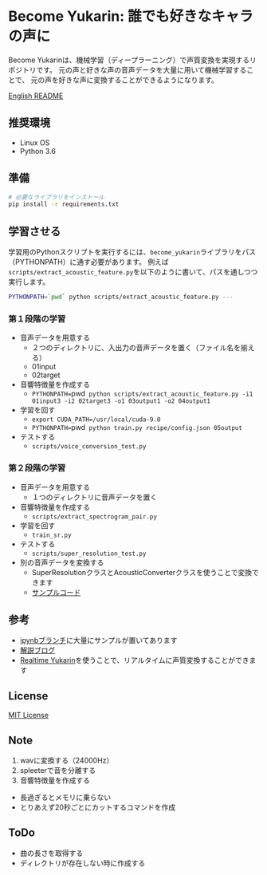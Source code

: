 # Become Yukarin: 誰でも好きなキャラの声に
Become Yukarinは、機械学習（ディープラーニング）で声質変換を実現するリポジトリです。
元の声と好きな声の音声データを大量に用いて機械学習することで、
元の声を好きな声に変換することができるようになります。

[English README](./README.md)

## 推奨環境
* Linux OS
* Python 3.6

## 準備
```bash
# 必要なライブラリをインストール
pip install -r requirements.txt
```

## 学習させる
学習用のPythonスクリプトを実行するには、`become_yukarin`ライブラリをパス（PYTHONPATH）に通す必要があります。
例えば`scripts/extract_acoustic_feature.py`を以下のように書いて、パスを通しつつ実行します。

```bash
PYTHONPATH=`pwd` python scripts/extract_acoustic_feature.py ---
```

### 第１段階の学習
* 音声データを用意する
  * ２つのディレクトリに、入出力の音声データを置く（ファイル名を揃える）
  * 01input
  * 02target
* 音響特徴量を作成する
  * `PYTHONPATH=`pwd` python scripts/extract_acoustic_feature.py -i1 01input3 -i2 02target3 -o1 03output1 -o2 04output1`
* 学習を回す
  * `export CUDA_PATH=/usr/local/cuda-9.0`
  * `PYTHONPATH=`pwd` python train.py recipe/config.json 05output`
* テストする
  * `scripts/voice_conversion_test.py`

### 第２段階の学習
* 音声データを用意する
  * １つのディレクトリに音声データを置く
* 音響特徴量を作成する
  * `scripts/extract_spectrogram_pair.py`
* 学習を回す
  * `train_sr.py`
* テストする
  * `scripts/super_resolution_test.py`
* 別の音声データを変換する
  * SuperResolutionクラスとAcousticConverterクラスを使うことで変換できます
  * [サンプルコード](https://github.com/Hiroshiba/become-yukarin/blob/ipynb/show%20vc%20and%20sr.ipynb)

## 参考
  * [ipynbブランチ](https://github.com/Hiroshiba/become-yukarin/tree/ipynb)に大量にサンプルが置いてあります
  * [解説ブログ](https://hiroshiba.github.io/blog/became-yuduki-yukari-with-deep-learning-power/)
  * [Realtime Yukarin](https://github.com/Hiroshiba/realtime-yukarin)を使うことで、リアルタイムに声質変換することができます

## License
[MIT License](./LICENSE)

## Note
1. wavに変換する（24000Hz）
1. spleeterで音を分離する
1. 音響特徴量を作成する

* 長過ぎるとメモリに乗らない
* とりあえず20秒ごとにカットするコマンドを作成


## ToDo
* 曲の長さを取得する
* ディレクトリが存在しない時に作成する